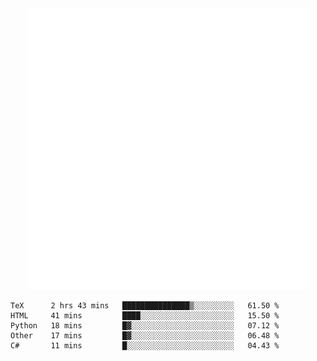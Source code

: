 <div align="center">
    <a href="https://konst.fish">
        <img src="https://raw.githubusercontent.com/konstfish/konstfish/master/fish.svg" alt="Logo" width="450"/>
    </a>
</div>

<!--START_SECTION:waka-->
```text
TeX      2 hrs 43 mins   ███████████████▒░░░░░░░░░   61.50 % 
HTML     41 mins         ████░░░░░░░░░░░░░░░░░░░░░   15.50 % 
Python   18 mins         █▓░░░░░░░░░░░░░░░░░░░░░░░   07.12 % 
Other    17 mins         █▓░░░░░░░░░░░░░░░░░░░░░░░   06.48 % 
C#       11 mins         █░░░░░░░░░░░░░░░░░░░░░░░░   04.43 % 
```
<!--END_SECTION:waka-->
